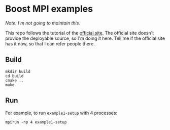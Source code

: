 # Boost MPI examples

_Note: I'm not going to maintain this._

This repo follows the tutorial of the [official site](http://www.boost.org/doc/libs/1_59_0/doc/html/mpi/tutorial.html). The official site doesn't provide the deployable source, so I'm doing it here. Tell me if the official site has it now, so that I can refer people there.

## Build

```
mkdir build
cd build
cmake ..
make
```

## Run

For example, to run `example1-setup` with 4 processes:

```
mpirun -np 4 example1-setup
```
